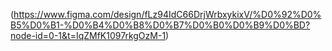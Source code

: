 (https://www.figma.com/design/fLz94IdC66DrjWrbxykixV/%D0%92%D0%B5%D0%B1-%D0%B4%D0%B8%D0%B7%D0%B0%D0%B9%D0%BD?node-id=0-1&t=IqZMfK1097rkgOzM-1)

